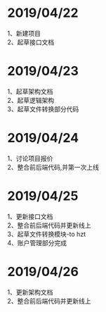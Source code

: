 # 2019/04/22
1、新建项目<br>
2、起草接口文档<br>

# 2019/04/23
1、起草架构文档<br>
2、起草逻辑架构<br>
3、起草文件转换部分代码<br>

# 2019/04/24
1、讨论项目报价<br>
2、整合前后端代码,并第一次上线<br>

# 2019/04/25
1、更新接口文档<br>
2、整合前后端代码并更新线上<br>
3、起草文件转换模块-to hzt<br>
4、账户管理部分完成<br>

# 2019/04/26
1、更新架构文档<br>
2、整合前后端代码并更新线上<br>
